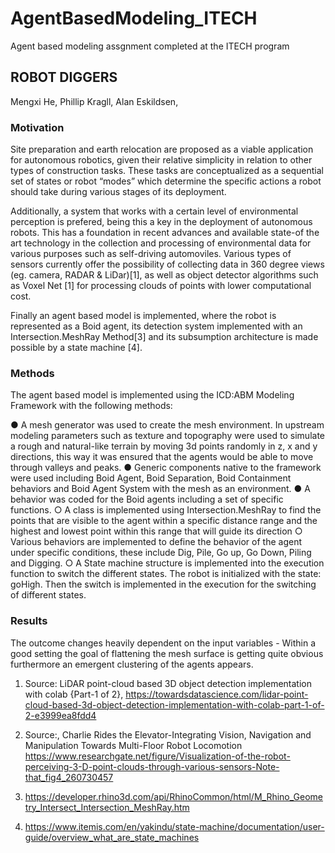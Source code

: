 # AgentBasedModeling_ITECH
Agent based modeling assgnment completed at the ITECH program
## ROBOT DIGGERS

Mengxi He, Phillip Kragll, Alan Eskildsen, 

###	Motivation
Site preparation and earth relocation are proposed as a viable application for autonomous robotics, given their relative simplicity in relation to other types of construction tasks. These tasks are conceptualized as a sequential set of states or robot “modes” which determine the specific actions a robot should take during various stages of its deployment.

Additionally, a system that works with a certain level of environmental perception is prefered, being this a key in the deployment of autonomous robots. This has a foundation in recent advances and available state-of the art technology in the collection and processing of environmental data for various purposes such as self-driving automoviles. Various types of sensors currently offer the possibility of collecting data in 360 degree views (eg. camera, RADAR & LiDar)[1], as well as object detector algorithms such as Voxel Net [1] for processing clouds of points with lower computational cost.

Finally an agent based model is implemented, where the robot is represented as a Boid agent, its detection system implemented with an Intersection.MeshRay Method[3] and its subsumption architecture is made possible by a state machine [4].

###	Methods
The agent based model is implemented using the ICD:ABM Modeling Framework with the following methods:

●	A mesh generator was used to create the mesh environment. In upstream modeling parameters such as texture and topography were used to simulate a rough and natural-like terrain by moving 3d points randomly in z, x and y directions, this way it was ensured that the agents would be able to move through valleys and peaks. 
●	Generic components native to the framework were used including Boid Agent, Boid Separation, Boid Containment behaviors and Boid Agent System with the mesh as an environment.
●	A behavior was coded for the Boid agents including a set of specific functions.
○	A class is implemented using Intersection.MeshRay to find the points that are visible to the agent within a specific distance range and the highest and lowest point within this range that will guide its direction
○	Various behaviors are implemented to define the behavior of the agent under specific conditions, these include Dig, Pile, Go up, Go Down, Piling and Digging.
○	A State machine structure is implemented into the execution function to switch the different states. The robot is initialized with the state: goHigh. Then the switch is implemented in the execution for the switching of different states. 

###	Results
The outcome changes heavily dependent on the input variables - Within a good setting the goal of flattening the mesh surface is getting quite obvious  furthermore an emergent clustering of the agents appears.

1.	Source: LiDAR point-cloud based 3D object detection implementation with colab {Part-1 of 2}, https://towardsdatascience.com/lidar-point-cloud-based-3d-object-detection-implementation-with-colab-part-1-of-2-e3999ea8fdd4

2.	Source:, Charlie Rides the Elevator-Integrating Vision, Navigation and Manipulation Towards Multi-Floor Robot Locomotion https://www.researchgate.net/figure/Visualization-of-the-robot-perceiving-3-D-point-clouds-through-various-sensors-Note-that_fig4_260730457
3.	https://developer.rhino3d.com/api/RhinoCommon/html/M_Rhino_Geometry_Intersect_Intersection_MeshRay.htm
4.	https://www.itemis.com/en/yakindu/state-machine/documentation/user-guide/overview_what_are_state_machines

